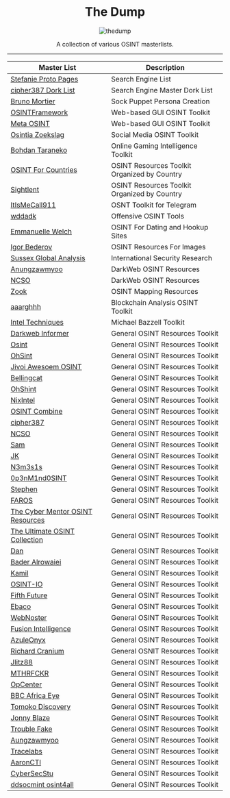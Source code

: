 <div align="center">
  
# The Dump

![thedump](https://github.com/user-attachments/assets/d4a832e8-cc73-4823-9fe1-8ccdfb3f44c0)

A collection of various OSINT masterlists.
 
--------------
|Master List|Description|
|-----------|-----------|
|[Stefanie Proto Pages](https://start.me/p/b5ynOQ/sprp77-search-engines)|Search Engine List|
|[cipher387 Dork List](https://github.com/cipher387/Dorks-collections-list)|Search Engine Master Dork List|
|[Bruno Mortier](https://start.me/p/ZkMLp5/persona)|Sock Puppet Persona Creation|
|[OSINTFramework](https://osintframework.com/)|Web-based GUI OSINT Toolkit|
|[Meta OSINT](https://metaosint.github.io)|Web-based GUI OSINT Toolkit|
|[Osintia Zoekslag](https://start.me/p/4K0DXg/social-media)|Social Media OSINT Toolkit|
|[Bohdan Taraneko](https://start.me/p/aL6BOM/online-gaming-intelligence)|Online Gaming Intelligence Toolkit|
|[OSINT For Countries](https://github.com/wddadk/OSINT-for-countries)|OSINT Resources Toolkit Organized by Country|
|[Sightlent](https://start.me/p/jj2XEr/osint-global-non-us)|OSINT Resources Toolkit Organized by Country|
|[ItIsMeCall911](https://github.com/ItIsMeCall911/Awesome-Telegram-OSINT)|OSNT Toolkit for Telegram
|[wddadk](https://github.com/wddadk/Offensive-OSINT-Tools)|Offensive OSINT Tools|
|[Emmanuelle Welch](https://start.me/p/VRxaj5/dating-apps-and-hook-up-sites-for-investigators)|OSINT For Dating and Hookup Sites|
|[Igor Bederov](https://start.me/p/0PgzqO/photo-osint)|OSINT Resources For Images|
|[Sussex Global Analysis](https://start.me/p/2pMv6d/international-security-research)|International Security Research|
|[Anungzawmyoo](https://start.me/p/QR6yd4/dfm-dark-web)|DarkWeb OSINT Resources|
|[NCSO](https://start.me/p/X2wwpk/14-dark-web-breach-data)|DarkWeb OSINT Resources|
|[Zook](https://start.me/p/8ykwnj/mappy)|OSINT Mapping Resources|
|[aaarghhh](https://github.com/aaarghhh/awesome_osint_blockchain_analysis)|Blockchain Analysis OSINT Toolkit|
|[Intel Techniques](https://inteltechniques.com/tools/index.html)|Michael Bazzell Toolkit|
|[Darkweb Informer](https://darkwebinformer.com/tag/osint/)|General OSINT Resources Toolkit|
|[Osint](https://start.me/p/rxDad8/global)|General OSINT Resources Toolkit|
|[OhSint](https://start.me/p/KMjgBy/sim-s-tools)|General OSINT Resources Toolkit|
|[Jivoi Awesoem OSINT](https://github.com/jivoi/awesome-osint)|General OSINT Resources Toolkit|
|[Bellingcat](https://bellingcat.gitbook.io/toolkit)|General OSINT Resources Toolkit|
|[OhShint](https://github.com/OhShINT/ohshint.gitbook.io)|General OSINT Resources Toolkit|
|[NixIntel](https://start.me/p/rx6Qj8/nixintel-s-osint-resource-list)|General OSINT Resources Toolkit|
|[OSINT Combine](https://www.osintcombine.com/tools)| General OSINT Resources Toolkit|
|[cipher387](https://github.com/cipher387/osint_stuff_tool_collection)|General OSINT Resources Toolkit|
|[NCSO](https://start.me/p/BnrMKd/01-ncso)|General OSINT Resources Toolkit|
|[Sam](https://start.me/p/ZNLPYO/verification-tools)|General OSINT Resources Toolkit|
|[JK](https://start.me/p/b5Aow7/asint_collection)|General OSINT Resources Toolkit|
|[N3m3s1s](https://start.me/p/7kMdYp/karma-toolkit)|General OSINT Resources Toolkit|
|[0p3nM1nd0SINT](https://start.me/p/NQlBkX/investigation-bookmarks)|General OSINT Resources Toolkit|
|[Stephen](https://start.me/p/8y52v0/tools-list)|General OSINT Resources Toolkit|
|[FAROS](https://start.me/p/1kvvxN/faros-osint-resources)|General OSINT Resources Toolkit|
|[The Cyber Mentor OSINT Resources](https://github.com/TCM-Course-Resources/Open-Source-Intellingence-Resources)|General OSINT Resources Toolkit|
|[The Ultimate OSINT Collection](https://start.me/p/DPYPMz/the-ultimate-osint-collection)|General OSINT Resources Toolkit|
|[Dan](https://start.me/p/gyaOJz/investigator-tools)|General OSINT Resources Toolkit|
|[Bader Alrowaiei](https://start.me/p/vjqXe1/toposint-com)|General OSINT Resources Toolkit|
|[Kamil](https://start.me/p/DP62zl/counterintelligence-pl)|General OSINT Resources Toolkit|
|[OSINT-IO](https://start.me/p/1kOJ9N/16-osint-io)|General OSINT Resources Toolkit|
|[Fifth Future](https://start.me/p/3y5nEE/adze-the-osint-helper)|General OSINT Resources Toolkit|
|[Ebaco](https://start.me/p/MEXNOe/osint-resources-master-repository)|General OSINT Resources Toolkit|
|[WebNoster](https://start.me/p/lLA8ED/webnoser-osint)|General OSINT Resources Toolkit|
|[Fusion Intelligence](https://start.me/p/dl7q50/fusion-intelligence)|General OSINT Resources Toolkit|
|[AzuleOnyx](https://start.me/p/q6QJXo/azuleonyx-osint)|General OSINT Resources Toolkit|
|[Richard Cranium](https://start.me/p/0PwOGl/osint-all)|General OSNIT Resources Toolkit|
|[Jlitz88](https://start.me/p/NxG806/ti)|General OSINT Resources Toolkit|
|[MTHRFCKR](https://start.me/p/DPAL4o/search-party)|General OSINT Resources Toolkit|
|[OpCenter](https://start.me/p/GEpnjd/opcenter)|General OSINT Resources Toolkit|
|[BBC Africa Eye](https://start.me/p/m6OJgv/the-bbc-africa-eye-forensics-dashboard)|General OSINT Resources Toolkit|
|[Tomoko Discovery](https://start.me/p/lLzzg7/tomoko-discovery-osint)|General OSINT Resources Toolkit|
|[Jonny Blaze](https://start.me/p/q6naJo/osint-links)|General OSINT Resources Toolkit|
|[Trouble Fake](https://start.me/p/QRQb0O/trouble-fake)|General OSINT Resources Toolkit|
|[Aungzawmyoo](https://start.me/p/nRvKOn/dfm-sm-osint)|General OSINT Resources Toolkit|
|[Tracelabs](https://github.com/tracelabs/awesome-osint)|General OSINT Resources Toolkit|
|[AaronCTI](https://docs.google.com/spreadsheets/d/1klugQqw6POlBtuzon8S0b18-gpsDwX-5OYRrB7TyNEw/edit?gid=0#gid=0)|General OSINT Resources Toolkit|
|[CyberSecStu](https://docs.google.com/spreadsheets/d/1JxBbMt4JvGr--G0Pkl3jP9VDTBunR2uD3_faZXDvhxc/edit?gid=603724104#gid=603724104)|General OSINT Resources Toolkit|
|[ddsocmint osint4all](https://start.me/p/L1rEYQ.osint4all)|General OSINT Resources Toolkit|

</div>
